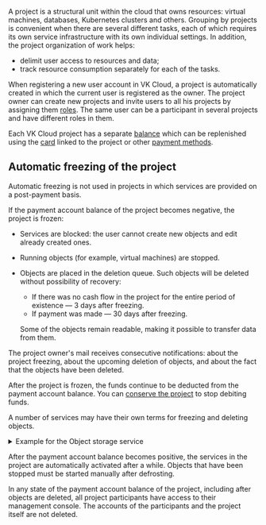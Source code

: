 A project is a structural unit within the cloud that owns resources: virtual machines, databases, Kubernetes clusters and others. Grouping by projects is convenient when there are several different tasks, each of which requires its own service infrastructure with its own individual settings. In addition, the project organization of work helps:

- delimit user access to resources and data;
- track resource consumption separately for each of the tasks.

When registering a new user account in VK Cloud, a project is automatically created in which the current user is registered as the owner. The project owner can create new projects and invite users to all his projects by assigning them [roles](../rolesandpermissions). The same user can be a participant in several projects and have different roles in them.

Each VK Cloud project has a separate [balance](/en/intro/billing/concepts/balance) which can be replenished using the [card](/en/intro/billing/instructions/add-card) linked to the project or other [payment methods](/en/intro/billing/concepts/payment-methods).

## Automatic freezing of the project

<info>

Automatic freezing is not used in projects in which services are provided on a post-payment basis.

</info>

If the payment account balance of the project becomes negative, the project is frozen:

- Services are blocked: the user cannot create new objects and edit already created ones.
- Running objects (for example, virtual machines) are stopped.
- Objects are placed in the deletion queue. Such objects will be deleted without possibility of recovery:

  - If there was no cash flow in the project for the entire period of existence — 3 days after freezing.
  - If payment was made — 30 days after freezing.

  Some of the objects remain readable, making it possible to transfer data from them.

The project owner's mail receives consecutive notifications: about the project freezing, about the upcoming deletion of objects, and about the fact that the objects have been deleted.

<err>

After the project is frozen, the funds continue to be deducted from the payment account balance. You can [conserve the project](../../instructions/project-settings/manage#project_conservation) to stop debiting funds.

</err>

A number of services may have their own terms for freezing and deleting objects.

<details>
  <summary markdown="span">Example for the Object storage service</summary>

- When the payment account balance becomes negative, the service objects are frozen.

    All the time while the objects are frozen, the service charges for data storage, while the objects have read access.

- If the payment account balance of the project does not become positive within 30 days, the objects are blocked.

    When objects are blocked, write-offs for them stop. There is no access to objects, including read access. 30 days after switching to this state, if the payment account balance does not become positive, the objects are deleted.

For more information about the service, see [Object storage](/en/storage/s3).

</details>

After the payment account balance becomes positive, the services in the project are automatically activated after a while. Objects that have been stopped must be started manually after defrosting.

In any state of the payment account balance of the project, including after objects are deleted, all project participants have access to their management console. The accounts of the participants and the project itself are not deleted.
